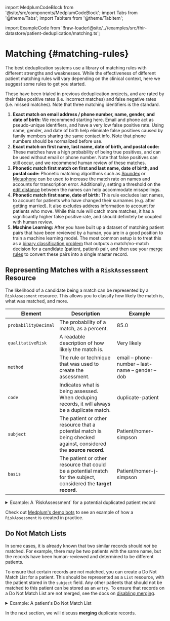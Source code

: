 import MedplumCodeBlock from '@site/src/components/MedplumCodeBlock';
import Tabs from '@theme/Tabs';
import TabItem from '@theme/TabItem';

import ExampleCode from '!!raw-loader!@site/..//examples/src/fhir-datastore/patient-deduplication/matching.ts';

# Matching {#matching-rules}

The best deduplication systems use a library of matching rules with different strengths and weaknesses. While the effectiveness of different patient matching rules will vary depending on the clinical context, here we suggest some rules to get you started.

These have been trialed in previous deduplication projects, and are rated by their false positive rates (i.e. incorrect matches) and false negative rates (i.e. missed matches). Note that three matching identifiers is the standard.

1. **Exact match on email address / phone number, name, gender, and date of birth:** We recommend starting here. Email and phone act as pseudo-unique identifiers, and have a very low false positive rate. Using name, gender, and date of birth help eliminate false positives caused by family members sharing the same contact info. Note that phone numbers should be normalized before use.
2. **Exact match on first name, last name, date of birth, and postal code:** These matches have a high probability of being true positives, and can be used without email or phone number. Note that false positives can still occur, and we recommend human review of these matches.
3. **Phonetic match first match on first and last name, date of birth, and postal code:** Phonetic matching algorithms such as [Soundex](https://en.wikipedia.org/wiki/Soundex) or [Metaphone](https://en.wikipedia.org/wiki/Metaphone) can be used to increase the match rate on names and accounts for transcription error. Additionally, setting a threshold on the [edit distance](https://en.wikipedia.org/wiki/Levenshtein_distance) between the names can help accommodate misspellings.
4. **Phonetic match first name, date of birth:** This rule excludes last names, to account for patients who have changed their surnames (e.g. after getting married). It also excludes address information to account for patients who move. While this rule will catch more matches, it has a significantly higher false positive rate, and should definitely be coupled with human review.
5. **Machine Learning:** After you have built up a dataset of matching patient pairs that have been reviewed by a human, you are in a good position to train a machine learning model. The most common setup is to treat this as a [binary classification problem](https://www.learndatasci.com/glossary/binary-classification) that outputs a match/no-match decision for a candidate (patient, patient) pair, and then use your [merge rules](#merge-rules) to convert these pairs into a single master record.

## Representing Matches with a `RiskAssessment` Resource

The likelihood of a candidate being a match can be represented by a `RiskAssessment` resource. This allows you to classify how likely the match is, what was matched, and more.

| Element              | Description                                                                                                      | Example                                         |
| -------------------- | ---------------------------------------------------------------------------------------------------------------- | ----------------------------------------------- |
| `probabilityDecimal` | The probability of a match, as a percent.                                                                        | 85.0                                            |
| `qualitativeRisk`    | A readable description of how likely the match is.                                                               | Very likely                                     |
| `method`             | The rule or technique that was used to create the assessment.                                                    | email – phone-number – last-name – gender – dob |
| `code`               | Indicates what is being assessed. When deduping records, it will always be a duplicate match.                    | duplicate-patient                               |
| `subject`            | The patient or other resource that a potential match is being checked against, considered the **source record**. | Patient/homer-simpson                           |
| `basis`              | The patient or other resource that could be a potential match for the subject, considered the **target record**. | Patient/homer-j-simpson                         |

<details><summary>Example: A `RiskAssessment` for a potential duplicated patient record</summary>
  <MedplumCodeBlock language="ts" selectBlocks="dupedPatientAssessment">
    {ExampleCode}
  </MedplumCodeBlock>
</details>

Check out [Medplum's demo bots](https://github.com/medplum/medplum/blob/08d11217b7b399c6232432f04389d4c66ce85f18/examples/medplum-demo-bots/src/deduplication/find-matching-patients.ts#L58-L87) to see an example of how a `RiskAssessment` is created in practice. 

## Do Not Match Lists

In some cases, it is already known that two similar records should _not_ be matched. For example, there may be two patients with the same name, but the records have been human-reviewed and determined to be different patients.

To ensure that certain records are not matched, you can create a Do Not Match List for a patient. This should be represented as a `List` resource, with the patient stored in the `subject` field. Any other patients that should not be matched to this patient can be stored as an `entry`. To ensure that records on a Do Not Match List are not merged, see the docs on [disabling merging](/docs/fhir-datastore/patient-deduplication/merging#disabling-merges).

<details><summary>Example: A patient's Do Not Match List</summary>
  <MedplumCodeBlock language="ts" selectBlocks="doNotMatch">
    {ExampleCode}
  </MedplumCodeBlock>
</details>

In the next section, we will discuss **merging** duplicate records.
